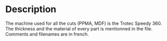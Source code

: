 # Description
The machine used for all the cuts (PPMA, MDF) is the Trotec Speedy 360. The thickness and the material of every part is mentionned in the file. Comments and filenames are in french. 
